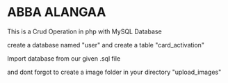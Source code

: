 # ABBA ALANGAA
This is a Crud Operation in php with MySQL Database

create a database named "user"
and create a table "card_activation"

Import database from our given .sql file

and dont forgot to create a image folder in your directory "upload_images"
